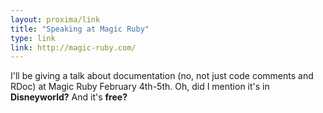 ```yaml
---
layout: proxima/link
title: "Speaking at Magic Ruby"
type: link
link: http://magic-ruby.com/
---
```


I'll be giving a talk about documentation (no, not just code comments and RDoc) at Magic Ruby February 4th-5th. Oh, did I mention it's in **Disneyworld?** And it's **free?**